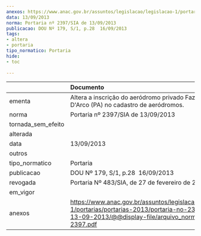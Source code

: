 ```yaml
---
anexos: https://www.anac.gov.br/assuntos/legislacao/legislacao-1/portarias/portarias-2013/portaria-no-2397-sia-de-13-09-2013/@@display-file/arquivo_norma/PA2013-2397.pdf
data: 13/09/2013
norma: Portaria nº 2397/SIA de 13/09/2013
publicacao: DOU Nº 179, S/1, p.28  16/09/2013
tags:
- altera
- portaria
tipo_normatico: Portaria
hide: 
- toc 
 
---
```


|                    | Documento                                                                                                                                                         |
|:-------------------|:------------------------------------------------------------------------------------------------------------------------------------------------------------------|
| ementa             | Altera a inscrição do aeródromo privado Fazenda Pau D'Arco (PA) no cadastro de aeródromos.                                                                        |
| norma              | Portaria nº 2397/SIA de 13/09/2013                                                                                                                                |
| tornada_sem_efeito |                                                                                                                                                                   |
| alterada           |                                                                                                                                                                   |
| data               | 13/09/2013                                                                                                                                                        |
| outros             |                                                                                                                                                                   |
| tipo_normatico     | Portaria                                                                                                                                                          |
| publicacao         | DOU Nº 179, S/1, p.28  16/09/2013                                                                                                                                 |
| revogada           | Portaria Nº 483/SIA, de 27 de fevereiro de 2014                                                                                                                   |
| em_vigor           |                                                                                                                                                                   |
| anexos             | https://www.anac.gov.br/assuntos/legislacao/legislacao-1/portarias/portarias-2013/portaria-no-2397-sia-de-13-09-2013/@@display-file/arquivo_norma/PA2013-2397.pdf |